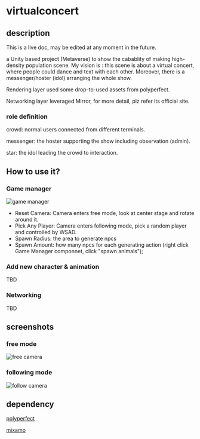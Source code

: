 # virtualconcert

## description

This is a live doc, may be edited at any moment in the future. 

a Unity based project (Metaverse) to show the cabablity of making high-density population scene. My vision is : this scene is about a virtual concert, where people could dance and text with each other. Moreover, there is a messenger/hoster (idol) arranging the whole show.

Rendering layer used some drop-to-used assets from polyperfect.

Networking layer leveraged Mirror, for more detail, plz refer its official site.

### role definition

crowd: normal users connected from different terminals.

messenger: the hoster supporting the show including observation (admin).

star: the idol leading the crowd to interaction.

## How to use it?

### Game manager

![game manager](https://github.com/xiwan/virtualconcert/blob/main/Static/image03.jpg?raw=true "game manager")

 - Reset Camera: Camera enters free mode, look at center stage and rotate around it.
 - Pick Any Player: Camera enters following mode, pick a random player and controlled by WSAD.
 - Spawn Radius: the area to generate npcs
 - Spawn Amount: how many npcs for each generating action (right click Game Manager componnet, click "spawn animals");

### Add new character & animation

TBD

### Networking

TBD

## screenshots

### free mode
![free camera](https://github.com/xiwan/virtualconcert/blob/main/Static/image01.jpg?raw=true  "free camera")


### following mode
![follow camera](https://github.com/xiwan/virtualconcert/blob/main/Static/image02.jpg?raw=true "follow camera")


## dependency

[polyperfect](https://assetstore.unity.com/packages/3d/characters/humanoids/low-poly-animated-people-156748)

[mixamo](https://www.mixamo.com/)




